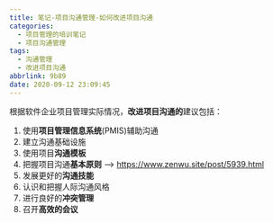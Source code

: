 ```yaml
---
title: 笔记-项目沟通管理-如何改进项目沟通
categories:
  - 项目管理的培训笔记
  - 项目沟通管理
tags:
  - 沟通管理
  - 改进项目沟通
abbrlink: 9b89
date: 2020-09-12 23:09:45
---
```


根据软件企业项目管理实际情况，**改进项目沟通的**建议包括：

1. 使用**项目管理信息系统**(PMIS)辅助沟通
2. 建立沟通基础设施
3. 使用项目**沟通模板**
4. 把握项目沟通**基本原则** --> <https://www.zenwu.site/post/5939.html>
5. 发展更好的**沟通技能**
6. 认识和把握人际沟通风格
7. 进行良好的**冲突管理**
8. 召开**高效的会议**
